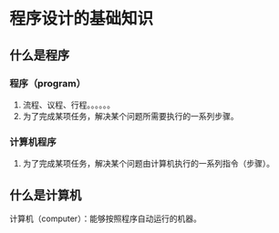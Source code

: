 # 程序设计的基础知识

## 什么是程序

### 程序（program）

1. 流程、议程、行程。。。。。。
2. 为了完成某项任务，解决某个问题所需要执行的一系列步骤。

### 计算机程序

1. 为了完成某项任务，解决某个问题由计算机执行的一系列指令（步骤）。

## 什么是计算机

计算机（computer）：能够按照程序自动运行的机器。


